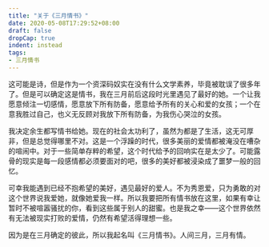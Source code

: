 ```yaml
---
title: "关于《三月情书》"
date: 2020-05-08T17:29:52+08:00
draft: false
dropCap: true
indent: instead
tags:
- 三月情书
---
```


这可能是诗，但是作为一个资深码奴实在没有什么文学素养，毕竟被耽误了很多年了。但是可以确定这是情书，我在三月前后这段时光里遇见了最好的她。一个让我愿意倾注一切感情，愿意放下所有防备，愿意给予所有的关心和爱的女孩；一个在意我胜过自己，也义无反顾对我放下所有防备，为我伤心哭泣的女孩。

我决定余生都写情书给她。现在的社会太功利了，虽然为都是了生活，这无可厚非，但是总觉得哪里不对。这是一个浮躁的时代，很多美丽的爱情都被淹没在嘈杂的喧闹中。对于一些简单存粹的希望，这个时代给予的回响实在是太少了。可能露骨的现实是每一段感情都必须要面对的吧，很多的美好都被浸染成了噩梦一般的回忆。

可幸我能遇到已经不抱希望的美好，遇见最好的爱人。不为秀恩爱，只为勇敢的对这个世界说我爱她，就像她爱我一样。所以我要把所有情书放在这里，如果有幸让暂时不被喧嚣骚扰的你，看到这些属于别人的甜蜜。也是我之幸——这个世界依然有无法被现实打败的爱情，仍然有希望活得理想一些。

因为是在三月确定的彼此，所以我起名叫《三月情书》。人间三月，三月有情。